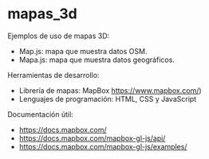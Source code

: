 # mapas_3d
Ejemplos de uso de mapas 3D:
* Map.js: mapa que muestra datos OSM.
* Mapa.js: mapa que muestra datos geográficos.


Herramientas de desarrollo:
* Librería de mapas: MapBox https://www.mapbox.com/)
* Lenguajes de programación: HTML, CSS y JavaScript


Documentación útil:
* https://docs.mapbox.com/
* https://docs.mapbox.com/mapbox-gl-js/api/
* https://docs.mapbox.com/mapbox-gl-js/examples/
